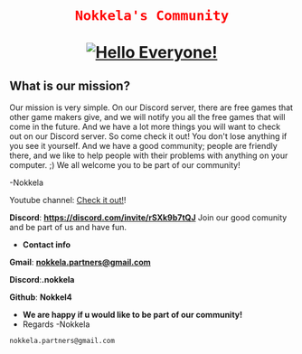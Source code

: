 <div align="center">
  <h1 align="center">
  <code style="color : red">Nokkela's Community</code>
    <br />
    <br />
    <a href="Nokkel4.github.io">
      <img src="https://img.freepik.com/premium-photo/computer-code-screen-with-skull-representing_9493-22938.jpg" alt="Hello Everyone!">
    </a>
  </h1>
</div>

<script async src="https://pagead2.googlesyndication.com/pagead/js/adsbygoogle.js?client=ca-pub-8036061790526440"> 
     crossorigin="anonymous"></script>
     
     
     
## What is our mission?

Our mission is very simple. On our Discord server, there are free games that other game makers give, and we will notify you all the free games that will come in the future. And we have a lot more things you will want to check out on our Discord server. So come check it out! You don't lose anything if you see it yourself. And we have a good community; people are friendly there, and we like to help people with their problems with anything on your computer. ;) We all welcome you to be part of our community!

-Nokkela

Youtube channel: [Check it out!](https://www.youtube.com/channel/UC9KtaRqqR354AzTb-udDI6w)!

**Discord**: **https://discord.com/invite/rSXk9b7tQJ** Join our good comunity and be part of us and have fun.


- **Contact info**

**Gmail**: **nokkela.partners@gmail.com**

**Discord**:**.nokkela**

**Github**: **Nokkel4**

<script async src="https://pagead2.googlesyndication.com/pagead/js/adsbygoogle.js?client=ca-pub-8036061790526440"
     crossorigin="anonymous"></script>
     
- **We are happy if u would like to be part of our community!**
- Regards -Nokkela
  


```bash
nokkela.partners@gmail.com
```


